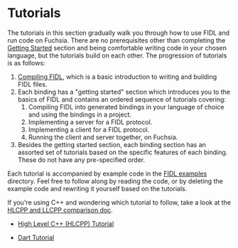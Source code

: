 # Tutorials

The tutorials in this section gradually walk you through how to use FIDL
and run code on Fuchsia. There are no prerequisites other than completing the
[Getting Started][getting-started] section and being comfortable writing code in
your chosen language, but the tutorials build on each other. The progression of
tutorials is as follows:

1. [Compiling FIDL][compiling-fidl], which is a basic introduction to writing
   and building FIDL files.
2. Each binding has a "getting started" section which introduces you to the
   basics of FIDL and contains an ordered sequence of tutorials covering:
    1. Compiling FIDL into generated bindings in your language of choice and
       using the bindings in a project.
    2. Implementing a server for a FIDL protocol.
    3. Implementing a client for a FIDL protocol.
    4. Running the client and server together, on Fuchsia.
3. Besides the getting started section, each binding section has an assorted set
   of tutorials based on the specific features of each binding. These do not
   have any pre-specified order.

Each tutorial is accompanied by example code in the [FIDL examples][examples]
directory. Feel free to follow along by reading the code, or by deleting the
example code and rewriting it yourself based on the tutorials.

If you're using C++ and wondering which tutorial to follow, take a look
at the [HLCPP and LLCPP comparison doc][c-family].

  * [High Level C++ (HLCPP) Tutorial][hlcpp]
  <!-- * [Low Level C++ (HLCPP) Tutorial][llcpp] -->
  <!-- * [Rust Tutorial][rust] -->
  * [Dart Tutorial][dart]

<!-- xrefs -->
[getting-started]: /docs/getting_started.md
[fidl-concepts]: /docs/concepts/fidl/overview.md
[compiling-fidl]: /docs/development/languages/fidl/tutorials/fidl.md
[hlcpp]: hlcpp/README.md
<!-- [llcpp]: llcpp/README.md -->
<!-- [rust]: rust/README.md -->
[dart]: dart/README.md
[c]: /docs/development/languages/fidl/tutorials/tutorial-c.md
[c-family]: /docs/development/languages/fidl/guides/c-family-comparison.md
[examples]: /examples/fidl
